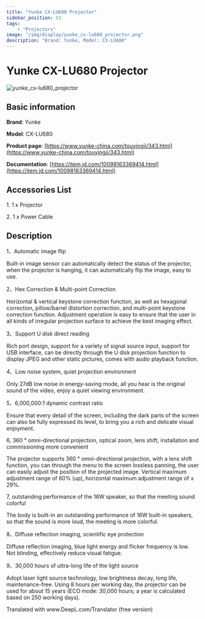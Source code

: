 ```yaml
---
title: "Yunke CX-LU680 Projector"
sidebar_position: 53
tags:
    - "Projectors"
image: "/img/display/yunke_cx-lu680_projector.png"
description: "Brand: Yunke, Model: CX-LU680"
---
```

# Yunke CX-LU680 Projector

![yunke_cx-lu680_projector](/img/display/yunke_cx-lu680_projector.png)

## Basic information

**Brand**: Yunke

**Model**: CX-LU680

**Product page**: [https://www.yunke-china.com/touyingji/343.html](https://www.yunke-china.com/touyingji/343.html)

**Documentation**: [https://item.jd.com/10098163369414.html](https://item.jd.com/10098163369414.html)

## Accessories List

1\. 1 x Projector

2\. 1 x Power Cable

## Description

1、Automatic image flip



Built\-in image sensor can automatically detect the status of the projector, when the projector is hanging, it can automatically flip the image, easy to use\.



 



2、Hex Correction & Multi\-point Correction



Horizontal & vertical keystone correction function, as well as hexagonal correction, pillow/barrel distortion correction, and multi\-point keystone correction function\. Adjustment operation is easy to ensure that the user in all kinds of irregular projection surface to achieve the best imaging effect\.



 



3、Support U disk direct reading



Rich port design, support for a variety of signal source input, support for USB interface, can be directly through the U disk projection function to display JPEG and other static pictures, comes with audio playback function\.



 



4、Low noise system, quiet projection environment  



Only 27dB low noise in energy\-saving mode, all you hear is the original sound of the video, enjoy a quiet viewing environment\.



 



5、6,000,000:1 dynamic contrast ratio



Ensure that every detail of the screen, including the dark parts of the screen can also be fully expressed its level, to bring you a rich and delicate visual enjoyment\.



 



6, 360 ° omni\-directional projection, optical zoom, lens shift, installation and commissioning more convenient



The projector supports 360 ° omni\-directional projection, with a lens shift function, you can through the menu to the screen lossless panning, the user can easily adjust the position of the projected image\. Vertical maximum adjustment range of 60% \(up\), horizontal maximum adjustment range of ± 29%\.



 



7, outstanding performance of the 16W speaker, so that the meeting sound colorful



The body is built\-in an outstanding performance of 16W built\-in speakers, so that the sound is more loud, the meeting is more colorful\.



 



8、Diffuse reflection imaging, scientific eye protection



Diffuse reflection imaging, blue light energy and flicker frequency is low\. Not blinding, effectively reduce visual fatigue\.



 



9、30,000 hours of ultra\-long life of the light source



Adopt laser light source technology, low brightness decay, long life, maintenance\-free\. Using 8 hours per working day, the projector can be used for about 15 years \(ECO mode: 30,000 hours; a year is calculated based on 250 working days\)\.



Translated with www\.DeepL\.com/Translator \(free version\)

